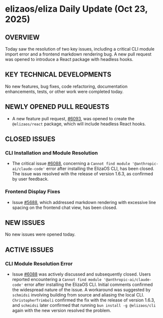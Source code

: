 # elizaos/eliza Daily Update (Oct 23, 2025)
## OVERVIEW 
Today saw the resolution of two key issues, including a critical CLI module import error and a frontend markdown rendering bug. A new pull request was opened to introduce a React package with headless hooks.

## KEY TECHNICAL DEVELOPMENTS

No new features, bug fixes, code refactoring, documentation enhancements, tests, or other work were completed today.

## NEWLY OPENED PULL REQUESTS
- A new feature pull request, [#6093](https://github.com/elizaos/eliza/pull/6093), was opened to create the `@elizaos/react` package, which will include headless React hooks.

## CLOSED ISSUES

### CLI Installation and Module Resolution
- The critical issue [#6088](https://github.com/elizaos/eliza/issues/6088), concerning a `Cannot find module '@anthropic-ai/claude-code'` error after installing the ElizaOS CLI, has been closed. The issue was resolved with the release of version 1.6.3, as confirmed by user feedback.

### Frontend Display Fixes
- Issue [#5688](https://github.com/elizaos/eliza/issues/5688), which addressed markdown rendering with excessive line spacing on the frontend chat view, has been closed.

## NEW ISSUES

No new issues were opened today.

## ACTIVE ISSUES

### CLI Module Resolution Error
- Issue [#6088](https://github.com/elizaos/eliza/issues/6088) was actively discussed and subsequently closed. Users reported encountering a `Cannot find module '@anthropic-ai/claude-code'` error after installing the ElizaOS CLI. Initial comments confirmed the widespread nature of the issue. A workaround was suggested by `schmidsi` involving building from source and aliasing the local CLI. `ChristopherTrimboli` confirmed the fix with the release of version 1.6.3, and `schmidsi` later confirmed that running `bun install -g @elizaos/cli` again with the new version resolved the problem.